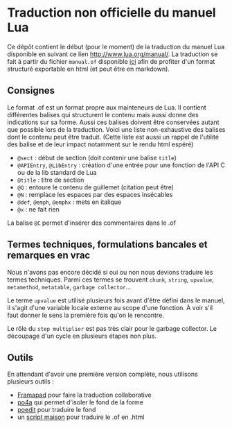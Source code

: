 # Traduction non officielle du manuel Lua

Ce dépôt contient le début (pour le moment) de la traduction du manuel 
Lua disponible en suivant ce lien http://www.lua.org/manual/.
La traduction se fait à partir du fichier `manual.of` disponible 
[ici](https://github.com/lua/manual) afin de profiter d'un format structuré
exportable en html (et peut être en markdown).

## Consignes

Le format .of est un format propre aux mainteneurs de Lua.
Il contient différentes balises qui structurent le contenu mais aussi donne 
des indications sur sa forme.
Aussi ces balises doivent être conservées autant que possible lors de la traduction.
Voici une liste non-exhaustive des balises dont le contenu peut être traduit. 
(Cette liste est aussi un rappel de l'utilité des balise et de leur impact notamment
sur le rendu html espéré)

  - `@sect` : début de section (doit contenir une balise `title`)
  - `@APIEntry`, `@LibEntry` : création d'une entrée pour une fonction de l'API C ou de la lib standard de Lua
  - `@title`  : titre de section
  - `@Q` : entoure le contenu de guillemet (citation peut être)
  - `@N` : remplace les espaces par des espaces insécables
  - `@def`, `@emph`, `@emphx` : mets en italique
  - `@x` : ne fait rien
 
La balise `@C` permet d'insérer des commentaires dans le .of

## Termes techniques, formulations bancales et remarques en vrac

Nous n'avons pas encore décidé si oui ou non nous devions traduire les termes techniques.
Parmi ces termes se trouvent `chunk`, `string`, `upvalue`, `metamethod`, `metatable`, `garbage collector`…

Le terme `upvalue` est utilisé plusieurs fois avant d'être défini dans le manuel, il s'agit d'une variable locale externe au scope d'une fonction. À voir s'il faut donner le sens la première fois qu'on le rencontre.

Le rôle du `step multiplier` est pas très clair pour le garbage collector. Le découpage d'un cycle en plusieurs étapes non plus.

## Outils

En attendant d'avoir une première version complète, nous utilisons plusieurs outils :
 
 - [Framapad](https://framapad.org/) pour faire la traduction collaborative
 - [po4a](http://po4a.alioth.debian.org/) qui permet d'isoler le fond de la forme
 - [poedit](https://poedit.net/) pour traduire le fond
 - un [script maison](./tools/of_to_html.lua) pour traduire le .of en .html 


  

